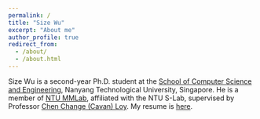 ```yaml
---
permalink: /
title: "Size Wu"
excerpt: "About me"
author_profile: true
redirect_from: 
  - /about/
  - /about.html
---
```

Size Wu is a second-year Ph.D. student at the [School of Computer Science and Engineering](http://scse.ntu.edu.sg/Pages/Home.aspx), Nanyang Technological University, Singapore. He is a member of [NTU MMLab](https://www.mmlab-ntu.com/), affiliated with the NTU S-Lab, supervised by Professor [Chen Change (Cavan) Loy](http://personal.ie.cuhk.edu.hk/~ccloy/). My resume is [here](/files/resume.pdf).
